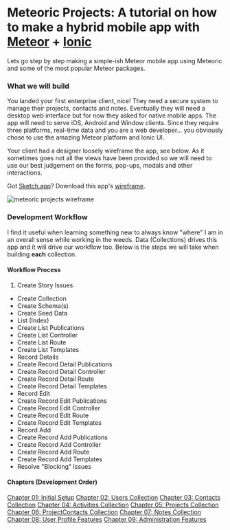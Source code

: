 # Meteoric Projects: A tutorial on how to make a hybrid mobile app with [Meteor](https://www.meteor.com/) + [Ionic](http://ionicframework.com/)

Lets go step by step making a simple-ish Meteor mobile app using Meteoric and some of the most popular Meteor packages.

### What we will build

You landed your first enterprise client, nice! They need a secure system to manage their projects, contacts and notes. Eventually they will need a desktop web interface but for now they asked for native mobile apps. The app will need to serve iOS, Android and Window clients. Since they require three platforms, real-time data and you are a web developer... you obviously chose to use the amazing Meteor platform and Ionic UI.

Your client had a designer loosely wireframe the app, see below. As it sometimes goes not all the views have been provided so we will need to use our best judgement on the forms, pop-ups, modals and other interactions.

Got [Sketch.app](http://bohemiancoding.com/sketch/)? Download this app's [wireframe](https://www.dropbox.com/s/ry0iwzwro1f7blg/Meteoric-Projects-Mockup.sketch?dl=0).

![meteoric projects wireframe](https://www.dropbox.com/s/llxcilp1np7v1re/meteoric-wire.png?raw=1)

### Development Workflow

I find it useful when learning something new to always know "where" I am in an overall sense while working in the weeds. Data (Collections) drives this app and it will drive our workflow too. Below is the steps we will take when building **each** collection.

#### Workflow Process

1.  Create Story Issues
-  Create Collection
-  Create Schema(s)
-  Create Seed Data
-  List (Index)
  -  Create List Publications
  -  Create List Controller
  -  Create List Route
  -  Create List Templates
-  Record Details
  -  Create Record Detail Publications
  -  Create Record Detail Controller
  -  Create Record Detail Route
  -  Create Record Detail Templates
-  Record Edit
  -  Create Record Edit Publications
  -  Create Record Edit Controller
  -  Create Record Edit Route
  -  Create Record Edit Templates
-  Record Add
  -  Create Record Add Publications
  -  Create Record Add Controller
  -  Create Record Add Route
  -  Create Record Add Templates
-  Resolve "Blocking" Issues

#### Chapters (Development Order)

[Chapter 01: Initial Setup](/ch01-setup.md)
[Chapter 02: Users Collection](/ch02-users.md)
[Chapter 03: Contacts Collection](/ch03-contacts.md)
[Chapter 04: Activities Collection](/ch04-activities.md)
[Chapter 05: Projects Collection](/ch05-projects.md)
[Chapter 06: ProjectContacts Collection](/ch06-projectcontacts.md)
[Chapter 07: Notes Collection](/ch07-notes.md)
[Chapter 08: User Profile Features](/ch08-userprofilefeatures.md)
[Chapter 09: Administration Features](/ch09-administration.md)

